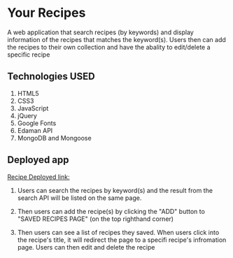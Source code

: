 # Your Recipes <br/>
A web application that search recipes (by keywords)  and display information of the recipes that matches the keyword(s). Users then can add the recipes to their own collection and have the abality to edit/delete a specific recipe 

## Technologies USED <br/>
1. HTML5
2. CSS3
3. JavaScript
4. jQuery
5. Google Fonts
6. Edaman API
7. MongoDB and Mongoose

## Deployed app <br/>
[Recipe Deployed link: ](https://shielded-peak-31298.herokuapp.com/)

1. Users can search the recipes by keyword(s) and the result from the search API will be listed on the same page. 

2. Then users can add the recipe(s) by clicking the "ADD" button to "SAVED RECIPES PAGE" (on the top righthand corner)

3. Then users can see a list of recipes they saved. When users click into the recipe's title, it will redirect the page to a specifi recipe's infromation page. Users can then edit and delete the recipe 
